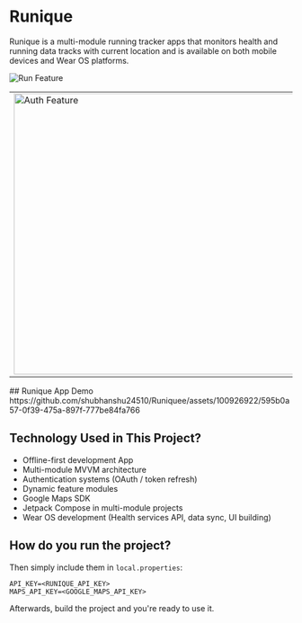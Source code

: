 # Runique

Runique is a multi-module running tracker apps that monitors health and running data tracks with current location and is available on both mobile devices and Wear OS platforms.

![Run Feature](https://pl-coding.com/wp-content/uploads/2024/04/run-feature.png)
<table>
  <tr>
    <td>
      <img src="https://pl-coding.com/wp-content/uploads/2024/04/auth-feature.png" alt="Auth Feature" width="500"/>
    </td>
    <td>
      <img src="https://pl-coding.com/wp-content/uploads/2024/04/phone-watch-mockup.png" alt="Phone Watch Mockup" width="300"/>
    </td>
  </tr>
</table>
## Runique App Demo 
https://github.com/shubhanshu24510/Runiquee/assets/100926922/595b0a57-0f39-475a-897f-777be84fa766

## Technology Used in This Project?
- Offline-first development App
- Multi-module MVVM architecture
- Authentication systems (OAuth / token refresh)
- Dynamic feature modules
- Google Maps SDK
- Jetpack Compose in multi-module projects
- Wear OS development (Health services API, data sync, UI building)

## How do you run the project?

Then simply include them in `local.properties`:
```
API_KEY=<RUNIQUE_API_KEY>
MAPS_API_KEY=<GOOGLE_MAPS_API_KEY>
```
Afterwards, build the project and you're ready to use it.
